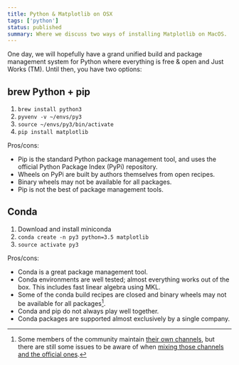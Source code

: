 ```yaml
---
title: Python & Matplotlib on OSX
tags: ['python']
status: published
summary: Where we discuss two ways of installing Matplotlib on MacOS.
---
```



One day, we will hopefully have a grand unified build and package management
system for Python where everything is free & open and Just Works (TM).  Until
then, you have two options:

## brew Python + pip

1. `brew install python3`
2. `pyvenv -v ~/envs/py3`
3. `source ~/envs/py3/bin/activate`
4. `pip install matplotlib`

Pros/cons:

 - Pip is the standard Python package management tool, and uses the official
   Python Package Index (PyPi) repository.
 - Wheels on PyPi are built by authors themselves from open recipes.
 - Binary wheels may not be available for all packages.
 - Pip is not the best of package management tools.

## Conda

1. Download and install miniconda
2. `conda create -n py3 python=3.5 matplotlib`
3. `source activate py3`

Pros/cons:

  - Conda is a great package management tool.
  - Conda environments are well tested; almost everything works out of the
    box.  This includes fast linear algebra using MKL.
  - Some of the conda build recipes are closed and binary wheels may not be
    available for all packages[^1].
  - Conda and pip do not always play well together.
  - Conda packages are supported almost exclusively by a single company.

[^1]: Some members of the community maintain [their own channels](https://conda-forge.github.io), but there are still some issues to
be aware of when [mixing those channels and the official ones](https://github.com/conda-forge/conda-forge.github.io/issues/22).
